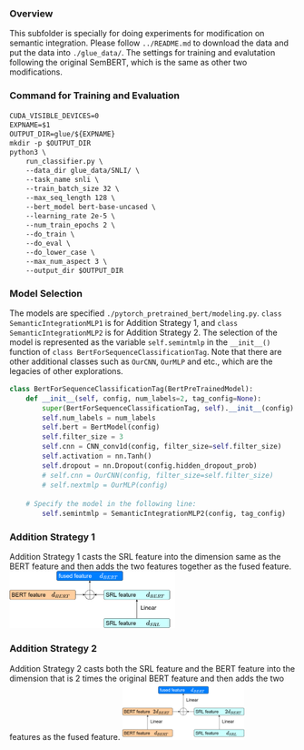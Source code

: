 ### Overview ###
This subfolder is specially for doing experiments for modification on semantic integration. Please follow `../README.md` to download the data and put the data into `./glue_data/`. The settings for training and evalutation following the original SemBERT, which is the same as other two modifications.

### Command for Training and Evaluation ###
```shell
CUDA_VISIBLE_DEVICES=0
EXPNAME=$1
OUTPUT_DIR=glue/${EXPNAME}
mkdir -p $OUTPUT_DIR
python3 \
	run_classifier.py \
	--data_dir glue_data/SNLI/ \
	--task_name snli \
	--train_batch_size 32 \
	--max_seq_length 128 \
	--bert_model bert-base-uncased \
	--learning_rate 2e-5 \
	--num_train_epochs 2 \
	--do_train \
	--do_eval \
	--do_lower_case \
	--max_num_aspect 3 \
	--output_dir $OUTPUT_DIR
```

### Model Selection ###
The models are specified ```./pytorch_pretrained_bert/modeling.py```. ```class SemanticIntegrationMLP1``` is for Addition Strategy 1, and ```class SemanticIntegrationMLP2``` is for Addition Strategy 2. The selection of the model is represented as the variable ```self.semintmlp``` in the ```__init__()``` function of ```class BertForSequenceClassificationTag```. Note that there are other additional classes such as ```OurCNN```, ```OurMLP``` and etc., which are the legacies of other explorations.
```python
class BertForSequenceClassificationTag(BertPreTrainedModel):
    def __init__(self, config, num_labels=2, tag_config=None):
        super(BertForSequenceClassificationTag, self).__init__(config)
        self.num_labels = num_labels
        self.bert = BertModel(config)
        self.filter_size = 3
        self.cnn = CNN_conv1d(config, filter_size=self.filter_size)
        self.activation = nn.Tanh()
        self.dropout = nn.Dropout(config.hidden_dropout_prob)
        # self.cnn = OurCNN(config, filter_size=self.filter_size)
        # self.nextmlp = OurMLP(config)
	
	# Specify the model in the following line:
        self.semintmlp = SemanticIntegrationMLP2(config, tag_config)
```

### Addition Strategy 1 ###
Addition Strategy 1 casts the SRL feature into the dimension same as the BERT feature and then adds the two features together as the fused feature.
<img height="100" src="addition_strategy_1.png">

### Addition Strategy 2 ###
Addition Strategy 2 casts both the SRL feature and the BERT feature into the dimension that is 2 times the original BERT feature and then adds the two features as the fused feature.
<img height="100" src="addition_strategy_2.png">

